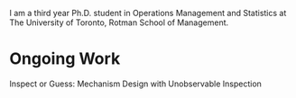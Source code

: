 

I am a third year Ph.D. student in Operations Management and Statistics at The University of Toronto, Rotman School of Management. 

Ongoing Work
======
Inspect or Guess: Mechanism Design with Unobservable Inspection

